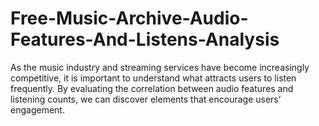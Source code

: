 # Free-Music-Archive-Audio-Features-And-Listens-Analysis
As the music industry and streaming services have become increasingly competitive, it is important to understand what attracts users to listen frequently. By evaluating the correlation between audio features and listening counts, we can discover elements that encourage users’ engagement.
